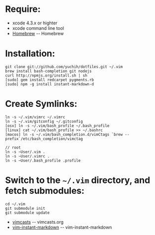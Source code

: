 # Require:
* xcode 4.3.x or highter
* xcode command line tool
* [Homebrew](http://mxcl.github.com/homebrew/) -- Homebrew

# Installation:
    git clone git://github.com/yuchih/dotfiles.git ~/.vim
    brew install bash-completion git nodejs
    curl http://npmjs.org/install.sh | sh
    [sudo] gem install redcarpet pygments.rb
    [sudo] npm -g install instant-markdown-d

# Create Symlinks:

    ln -s ~/.vim/vimrc ~/.vimrc
    ln -s ~/.vim/gitconfig ~/.gitconfig
    [osx] ln -s ~/.vim/bash_profile ~/.bash_profile
    [linux] cat ~/.vim/bash_profile >> ~/.bashrc
    [macos] ln -s ~/.vim/bash_completion.d/vimCtags `brew --prefix`/etc/bash_completion/vimctag

    // root
    ln -s ~User/.vim .
    ln -s ~User/.vimrc .
    ln -s ~User/.bash_profile .profile

# Switch to the `~/.vim` directory, and fetch submodules:

    cd ~/.vim
    git submodule init
    git submodule update

* [vimcasts](http://vimcasts.org/episodes/synchronizing-plugins-with-git-submodules-and-pathogen/) -- vimcasts.org
* [vim-instant-markdown](https://github.com/suan/vim-instant-markdown.git) -- vim-instant-markdown
